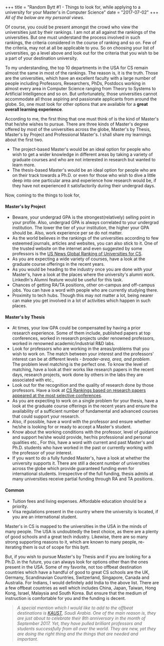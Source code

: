 +++
title = "Random Bytt #1 - Things to look for, while applying to a university for your Master's in Computer Science"
date = "2017-07-02"
+++
_All of the below are my personal views._

Of course, you could be present amongst the crowd who view the universities just by their rankings. I am not at all against the rankings of the universities. But one must understand the process involved in such rankings, the criteria considered in the course of ranking and so on. Few of the criteria, may not at all be applicable to you. So on choosing your list of universities, go a level above and look out for the criteria that you wish to be a part of your destination university.


To my understanding, the top 10 departments in the USA for CS remain almost the same in most of the rankings. The reason is, it is the truth. Those are the universities, which have an excellent faculty with a large number of people including Professors, Researchers, PhDs, Postdocs working in almost every area in Computer Science ranging from Theory to Systems to Artificial Intelligence and so on. But unfortunately, those universities cannot accommodate all those aspiring and passionate applicants from around the globe. So, one must look for other options that are available for a __great overall learning experience__.

According to me, the first thing that one must think of is the kind of Master's that he/she wishes to pursue. There are three kinds of Master's degree offered by most of the universities across the globe, Master's by Thesis, Master's by Project and Professional Master's. I shall share my learnings about the first two.

* The project-based Master's would be an ideal option for people who wish to get a wider knowledge in different areas by taking a variety of graduate courses and who are not interested in research but wanted to learn more.
* The thesis-based Master's would be an ideal option for people who are on their track towards a Ph.D. or even for those who wish to dive a little deep into one particular area and experience how research would be, if they have not experienced it satisfactorily during their undergrad days.

Now, coming to the things to look for,

#### Master's by Project
* Beware, your undergrad GPA is the strongest(relatively) selling point in your profile. Also, undergrad GPA is always correlated to your undergrad institution.
The lower the tier of your institution, the higher your GPA should be. Also, work experience per se do not matter.
* As the world believes in the rankings of the universities according to few esteemed journals, articles and websites, you can also stick to it. One of the trusted website on the internet and even suggested by some professors is the [US News Global Ranking of Universities for CS](https://www.usnews.com/education/best-global-universities/search?region=&subject=computer-science).
* As you are expecting a wide variety of courses, have a look at the graduate course offerings in the recent years.
* As you would be heading to the industry once you are done with your Master's, have a look at the places where the university's alumni work. LinkedIn's Alumni feature would be useful for this task.
* Chances of getting RA/TA positions, other on-campus and off-campus jobs. You can have a word with people who are currently studying there.
* Proximity to tech hubs. Though this may not matter a lot, being nearer can make you get involved in a lot of activities which happen in such places.

#### Master's by Thesis
* At times, your low GPA could be compensated by having a prior research experience. Some of them include, published papers at top conferences, worked in research projects under renowned professors, worked in renowned academic/industrial R&D labs.
* Look for professors who are working in the areas/problems that you wish to work on. The match between your interest and the professors' interest can be at different levels - _broader-area, area, and problem_. The problem level matching is the perfect one. To know the level of matching, have a look at their works like research papers in the recent days, research projects, work done by others in the labs they are associated with etc.,
* Look out for the recognition and the quality of research done by those professors. Have a look at [CS Rankings based on research papers appeared at the most selective conferences](https://csrankings.org/).
* As you are expecting to work on a single problem for your thesis, have a look at the graduate course offerings in the recent years and ensure the availability of a sufficient number of fundamental and advanced courses that could support your research.
* Also, if possible, have a word with the professor and ensure whether he/she is looking for or ready to accept a Master's student.
* Know about the working conditions with the professor, level of guidance and support he/she would provide, her/his professional and personal qualities etc., For this, have a word with current and past Master's and Ph.D. students who have worked in the past or currently working with the professor of your interest.
* If you want to do a fully funded Master's, have a look at whether the university supports it. There are still a decent number of universities across the globe which provide guaranteed funding even for international students. Irrespective of the full funding, thesis admits at many universities receive partial funding through RA and TA positions.

#### Common
* Tuition fees and living expenses. Affordable education should be a priority.
* Visa regulations present in the country where the university is located, if you are an international student.

Master's in CS is mapped to the universities in the USA in the minds of many people. The USA is undoubtedly the best choice, as there are a plenty of good schools and a great tech industry. Likewise, there are so many strong supporting reasons to it, which are known to many people, re-iterating them is out of scope for this bytt.

But, if you wish to pursue Master's by Thesis and if you are looking for a Ph.D. in the future, you can always look for options other than the ones present in the USA. Some of my favorite, not too offbeat destination countries which have a handful of good to great CS schools are the UK, Germany, Scandinavian Countries, Switzerland, Singapore, Canada and Australia. For Indians, I would definitely add India to the above list. There are a few offbeat countries as well which includes China, Japan, Taiwan, Hong Kong, Israel, Malaysia and South Korea. But ensure that the medium of instruction is comfortable for you and the funding is decent.

> _A special mention which I would like to add to the offbeat destinations is [KAUST](https://www.kaust.edu.sa/en/study), Saudi Arabia. One of the main reason is, they are just about to celebrate their 8th anniversary in the month of September 2017. Yet, they have pulled brilliant professors and students successfully from all over the world. They are new, yet they are doing the right thing and the things that are needed and important._
